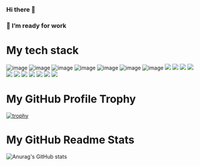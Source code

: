 ### Hi there 👋
### 🔭 I’m ready for work</h2>


<h1>My tech stack</h1>

![image](https://github.com/vlad-burthev/vlad-burthev/assets/78907710/185482f1-b979-42e0-b373-f86c2e4e4d7c) ![image](https://github.com/vlad-burthev/vlad-burthev/assets/78907710/2633bdc1-c039-4f41-8618-5d337508edae) ![image](https://github.com/vlad-burthev/vlad-burthev/assets/78907710/bd8e3ca9-d5da-44ca-8e07-534ad279781a) ![image](https://github.com/vlad-burthev/vlad-burthev/assets/78907710/1ffb1b19-17fb-4329-a965-7061f128549d) ![image](https://github.com/vlad-burthev/vlad-burthev/assets/78907710/0c701f76-9801-44c0-9650-14f159839a3f)
![image](https://github.com/vlad-burthev/vlad-burthev/assets/78907710/e456c0d0-dee5-4a17-bacd-f097335f5eef) ![image](https://github.com/vlad-burthev/vlad-burthev/assets/78907710/50b55a32-4eb1-4b19-8b86-f1d07a5e39e6)
<img src="https://img.shields.io/badge/react-333?style=for-the-badge&logo=react&logoColor=#61DAFB" />
<img src="https://img.shields.io/badge/redux-333?style=for-the-badge&logo=redux&logoColor=purple" />
<img src="https://img.shields.io/badge/router-333?style=for-the-badge&logo=reactrouter&logoColor=#CA4245" />
<img src="https://img.shields.io/badge/figma-333?style=for-the-badge&logo=figma&logoColor=#F24E1E" />
<img src="https://img.shields.io/badge/photoshop-333?style=for-the-badge&logo=adobephotoshop&logoColor=#31A8FF" />
<img src="https://img.shields.io/badge/vs code-333?style=for-the-badge&logo=visualstudiocode&logoColor=blue" />
<img src="https://img.shields.io/badge/csharp-333?style=for-the-badge&logo=csharp&logoColor=green" />
<img src="https://img.shields.io/badge/npm-333?style=for-the-badge&logo=npm&logoColor=#CB3837" />
<img src="https://img.shields.io/badge/webpack-333?style=for-the-badge&logo=webpack&logoColor=#8DD6F9" />
<img src="https://img.shields.io/badge/vite-333?style=for-the-badge&logo=vite&logoColor=#646CFF" />
<img src="https://img.shields.io/badge/yarn-333?style=for-the-badge&logo=yarn&logoColor=#2C8EBB" />

<h1>My GitHub Profile Trophy</h1>

[![trophy](https://github-profile-trophy.vercel.app/?username=vlad-burthev&theme=onedark)](https://github.com/ryo-ma/github-profile-trophy)

<h1>My GitHub Readme Stats</h1>

![Anurag's GitHub stats](https://github-readme-stats.vercel.app/api?username=vlad-burthev&show_icons=true&theme=tokyonight)


<!--
**vlad-burthev/vlad-burthev** is a ✨ _special_ ✨ repository because its `README.md` (this file) appears on your GitHub profile.


- 🔭 I’m currently working on ...
- 🌱 I’m currently learning ...
- 👯 I’m looking to collaborate on ...
- 🤔 I’m looking for help with ...
- 💬 Ask me about ...
- 📫 How to reach me: ...
- 😄 Pronouns: ...
- ⚡ Fun fact: ...
-->
